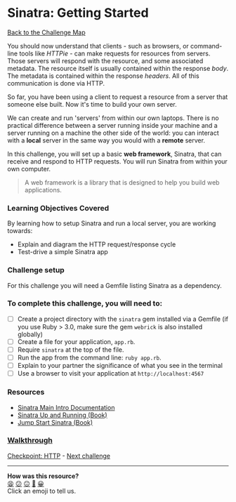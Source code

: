 # Sinatra: Getting Started

[Back to the Challenge Map](README.md)

You should now understand that clients - such as browsers, or command-line tools like _HTTPie_ - can make requests for resources from servers. Those servers will respond with the resource, and some associated metadata. The resource itself is usually contained within the response _body_. The metadata is contained within the response _headers_. All of this communication is done via HTTP.

So far, you have been using a client to request a resource from a server that someone else built. Now it's time to build your own server.

We can create and run 'servers' from within our own laptops. There is no practical difference between a server running inside your machine and a server running on a machine the other side of the world: you can interact with a **local** server in the same way you would with a **remote** server.

In this challenge, you will set up a basic **web framework**, Sinatra, that can receive and respond to HTTP requests. You will run Sinatra from within your own computer.

> A web framework is a library that is designed to help you build web applications.

### Learning Objectives Covered

By learning how to setup Sinatra and run a local server, you are working towards:

* Explain and diagram the HTTP request/response cycle
* Test-drive a simple Sinatra app

### Challenge setup

For this challenge you will need a Gemfile listing Sinatra as a dependency.

### To complete this challenge, you will need to:

- [ ] Create a project directory with the `sinatra` gem installed via a Gemfile (if you use Ruby > 3.0, make sure the gem `webrick` is also installed globally)
- [ ] Create a file for your application, `app.rb`.
- [ ] Require `sinatra` at the top of the file.
- [ ] Run the app from the command line: `ruby app.rb`.
- [ ] Explain to your partner the significance of what you see in the terminal
- [ ] Use a browser to visit your application at `http://localhost:4567`

### Resources

* [Sinatra Main Intro Documentation](http://www.sinatrarb.com/intro.html)
* [Sinatra Up and Running (Book)](http://shop.oreilly.com/product/0636920019664.do)
* [Jump Start Sinatra (Book)](http://www.sitepoint.com/store/jump-start-sinatra/)

### [Walkthrough](walkthroughs/sinatra_getting_started.md)

[Checkpoint: HTTP](checkpoint_http.md) - [Next challenge](sinatra_defining_a_route.md)

<!-- BEGIN GENERATED SECTION DO NOT EDIT -->

---

**How was this resource?**  
[😫](https://airtable.com/shrUJ3t7KLMqVRFKR?prefill_Repository=makersacademy/course&prefill_File=apprenticeships_intro_to_the_web/sinatra_getting_started.md&prefill_Sentiment=😫) [😕](https://airtable.com/shrUJ3t7KLMqVRFKR?prefill_Repository=makersacademy/course&prefill_File=apprenticeships_intro_to_the_web/sinatra_getting_started.md&prefill_Sentiment=😕) [😐](https://airtable.com/shrUJ3t7KLMqVRFKR?prefill_Repository=makersacademy/course&prefill_File=apprenticeships_intro_to_the_web/sinatra_getting_started.md&prefill_Sentiment=😐) [🙂](https://airtable.com/shrUJ3t7KLMqVRFKR?prefill_Repository=makersacademy/course&prefill_File=apprenticeships_intro_to_the_web/sinatra_getting_started.md&prefill_Sentiment=🙂) [😀](https://airtable.com/shrUJ3t7KLMqVRFKR?prefill_Repository=makersacademy/course&prefill_File=apprenticeships_intro_to_the_web/sinatra_getting_started.md&prefill_Sentiment=😀)  
Click an emoji to tell us.

<!-- END GENERATED SECTION DO NOT EDIT -->
